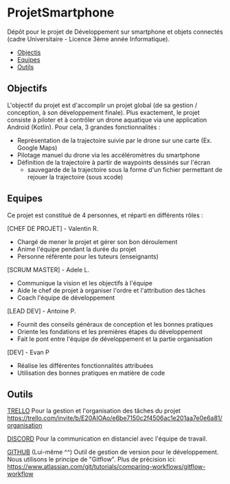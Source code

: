 # ProjetSmartphone

Dépôt pour le projet de Développement sur smartphone et objets connectés (cadre Universitaire - Licence 3ème année Informatique).

- [Objectis](#objectifs)
- [Equipes](#equipes)
- [Outils](#outils)

## Objectifs
L'objectif du projet est d'accomplir un projet global (de sa gestion / conception, à son développement finale).
Plus exactement, le projet consiste à piloter et à contrôler un drone aquatique via une application Android (Kotlin).
Pour cela, 3 grandes fonctionnalités :
- Représentation de la trajectoire suivie par le drone sur une carte (Ex. Google Maps)
- Pilotage manuel du drone via les accéléromètres du smartphone
- Définition de la trajectoire à partir de waypoints dessinés sur l'écran
  - sauvegarde de la trajectoire sous la forme d'un fichier permettant de rejouer la trajectoire (sous xcode)

## Equipes
Ce projet est constitué de 4 personnes, et réparti en différents rôles :

[CHEF DE PROJET] - Valentin R.
- Chargé de mener le projet et gérer son bon déroulement
- Anime l'équipe pendant la durée du projet
- Personne référente pour les tuteurs (enseignants)

[SCRUM MASTER] - Adele L.
- Communique la vision et les objectifs à l'équipe
- Aide le chef de projet à organiser l'ordre et l'attribution des tâches
- Coach l'équipe de développement

[LEAD DEV] - Antoine P.
- Fournit des conseils généraux de conception et les bonnes pratiques
- Oriente les fondations et les premières étapes du développement
- Fait le pont entre l'équipe de développement et la partie organisation

[DEV] - Evan P
- Réalise les différentes fonctionnalités attribuées
- Utilisation des bonnes pratiques en matière de code


## Outils
[TRELLO](https://trello.com)
Pour la gestion et l'organisation des tâches du projet
https://trello.com/invite/b/E20AIOAo/e6be7150c2f4506ac1e201aa7e0e6a81/organisation

[DISCORD](https://discord.com)
Pour la communication en distanciel avec l'équipe de travail.

[GITHUB](https://github.com)
(Lui-même ^^) Outil de gestion de version pour le développement.
Nous utilisons le principe de "Gitflow". Plus de précision ici:
https://www.atlassian.com/git/tutorials/comparing-workflows/gitflow-workflow
